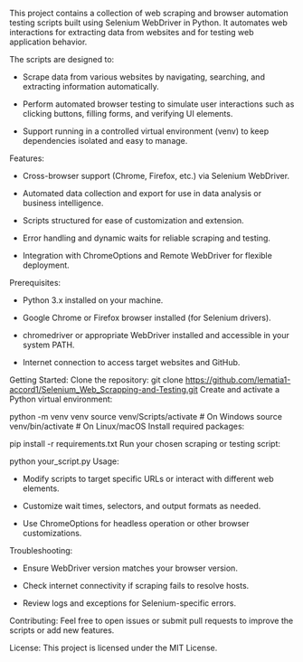 This project contains a collection of web scraping and browser automation testing scripts built using Selenium WebDriver in Python. It automates web interactions for extracting data from websites and for testing web application behavior.

The scripts are designed to:

- Scrape data from various websites by navigating, searching, and extracting information automatically.

- Perform automated browser testing to simulate user interactions such as clicking buttons, filling forms, and verifying UI elements.

- Support running in a controlled virtual environment (venv) to keep dependencies isolated and easy to manage.

Features:
- Cross-browser support (Chrome, Firefox, etc.) via Selenium WebDriver.

- Automated data collection and export for use in data analysis or business intelligence.

- Scripts structured for ease of customization and extension.

- Error handling and dynamic waits for reliable scraping and testing.

- Integration with ChromeOptions and Remote WebDriver for flexible deployment.

Prerequisites:
- Python 3.x installed on your machine.

- Google Chrome or Firefox browser installed (for Selenium drivers).

- chromedriver or appropriate WebDriver installed and accessible in your system PATH.

- Internet connection to access target websites and GitHub.

Getting Started:
Clone the repository:
git clone https://github.com/lematia1-accord1/Selenium_Web_Scrapping-and-Testing.git
Create and activate a Python virtual environment:

python -m venv venv
source venv/Scripts/activate   # On Windows
source venv/bin/activate       # On Linux/macOS
Install required packages:

pip install -r requirements.txt
Run your chosen scraping or testing script:

python your_script.py
Usage:
- Modify scripts to target specific URLs or interact with different web elements.

- Customize wait times, selectors, and output formats as needed.

- Use ChromeOptions for headless operation or other browser customizations.

Troubleshooting:
- Ensure WebDriver version matches your browser version.

- Check internet connectivity if scraping fails to resolve hosts.

- Review logs and exceptions for Selenium-specific errors.

Contributing:
Feel free to open issues or submit pull requests to improve the scripts or add new features.

License:
This project is licensed under the MIT License.

